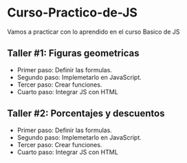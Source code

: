 # Curso-Practico-de-JS
Vamos a practicar con lo aprendido en el curso Basico de JS

## Taller #1: Figuras geometricas

- Primer paso: Definir las formulas.
- Segundo paso: Implemetarlo en JavaScript.
- Tercer paso: Crear funciones.
- Cuarto paso: Integrar JS con HTML


## Taller #2: Porcentajes y descuentos

- Primer paso: Definir las formulas.
- Segundo paso: Implemetarlo en JavaScript.
- Tercer paso: Crear funciones.
- Cuarto paso: Integrar JS con HTML